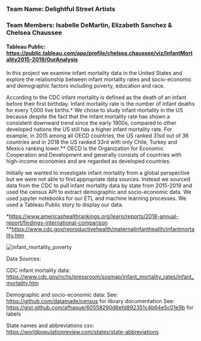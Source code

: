 ### Team Name: Delightful Street Artists
### Team Members: Isabelle DeMartin, Elizabeth Sanchez & Chelsea Chaussee

#### Tableau Public: https://public.tableau.com/app/profile/chelsea.chaussee/viz/InfantMortality2015-2019/OurAnalysis

In this project we examine infant mortality data in the United States and explore the relationship between infant mortality rates and socio-economic and demographic factors including poverty, education and race.

According to the CDC infant mortality is defined as the death of an infant before their first birthday. Infant mortality rate is the number of infant deaths for every 1,000 live births.*
We chose to study infant mortality in the US because despite the fact that the infant mortality rate has shown a consistent downward trend since the early 1900s, compared to other developed nations the US still has a higher infant mortality rate. For example, in 2015 among all OECD countries, the US ranked 31sd out of 36 countries and in 2018 the US ranked 33rd with only Chile, Turkey and Mexico ranking lower.** OECD is the Organization for Economic Cooperation and Development and generally consists of countries with high-income economies and are regarded as developed countries.

Initially we wanted to investigate infant mortality from a global perspective but we were not able to find appropriate data sources. Instead we sourced data from the CDC to pull infant mortality data by state from 2015-2019 and used the census API to extract demographic and socio-economic data. We used jupyter notebooks for our ETL and machine learning processes. We used a Tableau Public story to display our data.

*https://www.americashealthrankings.org/learn/reports/2018-annual-report/findings-international-comparison
**https://www.cdc.gov/reproductivehealth/maternalinfanthealth/infantmortality.htm

![infant_mortality_poverty](https://user-images.githubusercontent.com/73403293/125843834-ad4b1a23-4245-4ef0-a16a-dd257153648b.jpg)

Data Sources:

CDC infant mortality data: https://www.cdc.gov/nchs/pressroom/sosmap/infant_mortality_rates/infant_mortality.htm

Demographic and socio-economic data:
See: https://github.com/datamade/census for library documentation
See: https://gist.github.com/afhaque/60558290d6efd892351c4b64e5c01e9b for labels

State names and abbreviations csv: https://worldpopulationreview.com/states/state-abbreviations
